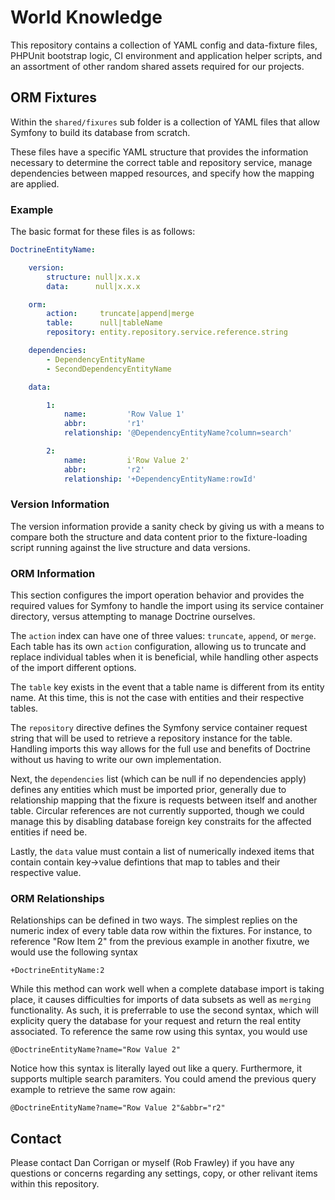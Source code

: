 # World Knowledge

This repository contains a collection of YAML config and data-fixture files, PHPUnit bootstrap logic, CI environment and application helper scripts, and an assortment of other random shared assets required for our projects.

## ORM Fixtures

Within the `shared/fixures` sub folder is a collection of YAML files that allow Symfony to build its database from scratch.

These files have a specific YAML structure that provides the information necessary to determine the correct table and repository service, manage dependencies between mapped resources, and specify how the mapping are applied.

### Example

The basic format for these files is as follows:

```yaml
DoctrineEntityName:

    version:
        structure: null|x.x.x
        data:      null|x.x.x

    orm:
        action:     truncate|append|merge
        table:      null|tableName
        repository: entity.repository.service.reference.string

    dependencies:
        - DependencyEntityName
        - SecondDependencyEntityName

    data:

        1:
            name:         'Row Value 1'
            abbr:         'r1'
            relationship: '@DependencyEntityName?column=search'

        2:
            name:         i'Row Value 2'
            abbr:         'r2'
            relationship: '+DependencyEntityName:rowId'
```

### Version Information

The version information provide a sanity check by giving us with a means to compare both the structure and data content prior to the fixture-loading script running against the live structure and data versions.

### ORM Information

This section configures the import operation behavior and provides the required values for Symfony to handle the import using its service container directory, versus attempting to manage Doctrine ourselves.

The `action` index can have one of three values: `truncate`, `append`, or `merge`. Each table has its own `action` configuration, allowing us to truncate and replace individual tables when it is beneficial, while handling other aspects of the import different options.

The `table` key exists in the event that a table name is different from its entity name. At this time, this is not the case with entities and their respective tables.

The `repository` directive defines the Symfony service container request string that will be used to retrieve a repository instance for the table. Handling imports this way allows for the full use and benefits of Doctrine without us having to write our own implementation.

Next, the `dependencies` list (which can be null if no dependencies apply) defines any entities which must be imported prior, generally due to relationship mapping that the fixure is requests between itself and another table. Circular references are not currently supported, though we could manage this by disabling database foreign key constraits for the affected entities if need be.

Lastly, the `data` value must contain a list of numerically indexed items that contain contain key->value defintions that map to tables and their respective value.

### ORM Relationships

Relationships can be defined in two ways. The simplest replies on the numeric index of every table data row within the fixtures. For instance, to reference "Row Item 2" from the previous example in another fixutre, we would use the following syntax

```
+DoctrineEntityName:2
```

While this method can work well when a complete database import is taking place, it causes difficulties for imports of data subsets as well as `merging` functionality. As such, it is preferrable to use the second syntax, which will explicity query the database for your request and return the real entity associated. To reference the same row using this syntax, you would use

```
@DoctrineEntityName?name="Row Value 2"
```

Notice how this syntax is literally layed out like a query. Furthermore, it supports multiple search paramiters. You could amend the previous query example to retrieve the same row again:

```
@DoctrineEntityName?name="Row Value 2"&abbr="r2"
```

## Contact

Please contact Dan Corrigan or myself (Rob Frawley) if you have any questions or concerns regarding any settings, copy, or other relivant items within this repository.
